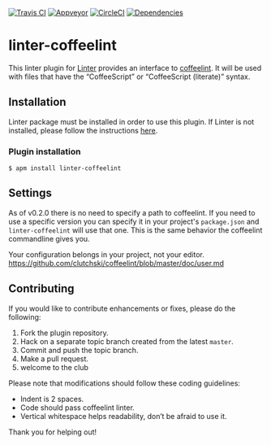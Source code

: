 <!-- [![Stories in Ready](https://badge.waffle.io/AtomLinter/linter-coffeelint.png?label=ready&title=Ready)](https://waffle.io/AtomLinter/linter-coffeelint) -->

[![Travis CI](https://travis-ci.org/AtomLinter/linter-coffeelint.svg?branch=master)](https://travis-ci.org/AtomLinter/linter-coffeelint)
[![Appveyor](https://ci.appveyor.com/api/projects/status/hcq63kmaskumyea5?svg=true)](https://ci.appveyor.com/project/UziTech/linter-coffeelint)
[![CircleCI](https://circleci.com/gh/AtomLinter/linter-coffeelint.svg?style=svg)](https://circleci.com/gh/AtomLinter/linter-coffeelint)
[![Dependencies](https://david-dm.org/AtomLinter/linter-coffeelint/status.svg)](https://david-dm.org/AtomLinter/linter-coffeelint)

linter-coffeelint
=========================

This linter plugin for [Linter](https://github.com/AtomLinter/Linter) provides an interface to [coffeelint](http://www.coffeelint.org/). It will be used with files that have the “CoffeeScript” or “CoffeeScript (literate)” syntax.

## Installation
Linter package must be installed in order to use this plugin. If Linter is not installed, please follow the instructions [here](https://github.com/AtomLinter/Linter).

### Plugin installation
```
$ apm install linter-coffeelint
```

## Settings

As of v0.2.0 there is no need to specify a path to coffeelint. If you need to use a specific version you can specify it in your project's `package.json` and `linter-coffeelint` will use that one. This is the same behavior the coffeelint commandline gives you.

Your configuration belongs in your project, not your editor.
https://github.com/clutchski/coffeelint/blob/master/doc/user.md

## Contributing
If you would like to contribute enhancements or fixes, please do the following:

1. Fork the plugin repository.
1. Hack on a separate topic branch created from the latest `master`.
1. Commit and push the topic branch.
1. Make a pull request.
1. welcome to the club

Please note that modifications should follow these coding guidelines:

- Indent is 2 spaces.
- Code should pass coffeelint linter.
- Vertical whitespace helps readability, don’t be afraid to use it.

Thank you for helping out!
